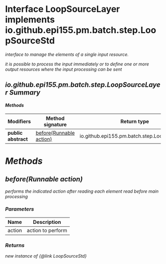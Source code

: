 Interface LoopSourceLayer implements io.github.epi155.pm.batch.step.LoopSourceStd<I>
====================================================================================
interface to manage the elements of a single input resource.
 


 it is possible to process the input immediately or to define one or more
 output resources where the input processing can be sent

io.github.epi155.pm.batch.step.LoopSourceLayer Summary
-------
#### Methods
| Modifiers           | Method signature                                  | Return type                                     |
| ------------------- | ------------------------------------------------- | ----------------------------------------------- |
| **public abstract** | [before(Runnable action)](#beforerunnable-action) | io.github.epi155.pm.batch.step.LoopSourceStd<I> |

Methods
=======
before(Runnable action)
-----------------------
performs the indicated action after reading each element read before main processing

### Parameters

| Name   | Description       |
| ------ | ----------------- |
| action | action to perform |

### Returns

new instance of {@link LoopSourceStd}


